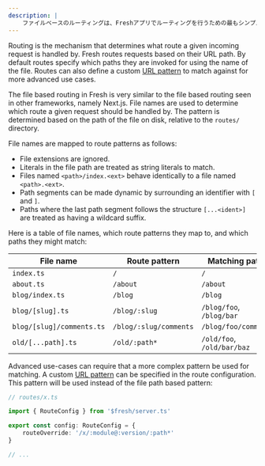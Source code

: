 ```yaml
---
description: |
    ファイルベースのルーティングは、Freshアプリでルーティングを行うための最もシンプルな方法です。さらに、ルートごとにカスタムパターンを設定することができます。
---
```


Routing is the mechanism that determines what route a given incoming request is
handled by. Fresh routes requests based on their URL path. By default routes
specify which paths they are invoked for using the name of the file. Routes can
also define a custom [URL pattern][urlpattern] to match against for more
advanced use cases.

The file based routing in Fresh is very similar to the file based routing seen
in other frameworks, namely Next.js. File names are used to determine which
route a given request should be handled by. The pattern is determined based on
the path of the file on disk, relative to the `routes/` directory.

File names are mapped to route patterns as follows:

-   File extensions are ignored.
-   Literals in the file path are treated as string literals to match.
-   Files named `<path>/index.<ext>` behave identically to a file named
    `<path>.<ext>`.
-   Path segments can be made dynamic by surrounding an identifier with `[` and
    `]`.
-   Paths where the last path segment follows the structure `[...<ident>]` are
    treated as having a wildcard suffix.

Here is a table of file names, which route patterns they map to, and which paths
they might match:

| File name                 | Route pattern          | Matching paths             |
| ------------------------- | ---------------------- | -------------------------- |
| `index.ts`                | `/`                    | `/`                        |
| `about.ts`                | `/about`               | `/about`                   |
| `blog/index.ts`           | `/blog`                | `/blog`                    |
| `blog/[slug].ts`          | `/blog/:slug`          | `/blog/foo`, `/blog/bar`   |
| `blog/[slug]/comments.ts` | `/blog/:slug/comments` | `/blog/foo/comments`       |
| `old/[...path].ts`        | `/old/:path*`          | `/old/foo`, `/old/bar/baz` |

Advanced use-cases can require that a more complex pattern be used for matching.
A custom [URL pattern][urlpattern] can be specified in the route configuration.
This pattern will be used instead of the file path based pattern:

```ts
// routes/x.ts

import { RouteConfig } from '$fresh/server.ts'

export const config: RouteConfig = {
    routeOverride: '/x/:module@:version/:path*'
}

// ...
```

[urlpattern]: https://developer.mozilla.org/en-US/docs/Web/API/URL_Pattern_API
